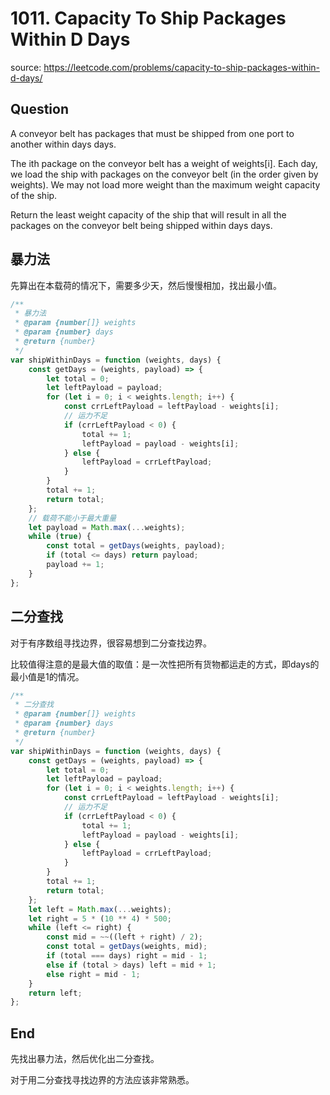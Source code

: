 # 1011. Capacity To Ship Packages Within D Days

source: <https://leetcode.com/problems/capacity-to-ship-packages-within-d-days/>

## Question

A conveyor belt has packages that must be shipped from one port to another within days days.

The ith package on the conveyor belt has a weight of weights[i]. Each day, we load the ship with packages on the conveyor belt (in the order given by weights). We may not load more weight than the maximum weight capacity of the ship.

Return the least weight capacity of the ship that will result in all the packages on the conveyor belt being shipped within days days.

## 暴力法

先算出在本载荷的情况下，需要多少天，然后慢慢相加，找出最小值。

```js
/**
 * 暴力法
 * @param {number[]} weights
 * @param {number} days
 * @return {number}
 */
var shipWithinDays = function (weights, days) {
    const getDays = (weights, payload) => {
        let total = 0;
        let leftPayload = payload;
        for (let i = 0; i < weights.length; i++) {
            const crrLeftPayload = leftPayload - weights[i];
            // 运力不足
            if (crrLeftPayload < 0) {
                total += 1;
                leftPayload = payload - weights[i];
            } else {
                leftPayload = crrLeftPayload;
            }
        }
        total += 1;
        return total;
    };
    // 载荷不能小于最大重量
    let payload = Math.max(...weights);
    while (true) {
        const total = getDays(weights, payload);
        if (total <= days) return payload;
        payload += 1;
    }
};

```

## 二分查找

对于有序数组寻找边界，很容易想到二分查找边界。

比较值得注意的是最大值的取值：是一次性把所有货物都运走的方式，即days的最小值是1的情况。

```js
/**
 * 二分查找
 * @param {number[]} weights
 * @param {number} days
 * @return {number}
 */
var shipWithinDays = function (weights, days) {
    const getDays = (weights, payload) => {
        let total = 0;
        let leftPayload = payload;
        for (let i = 0; i < weights.length; i++) {
            const crrLeftPayload = leftPayload - weights[i];
            // 运力不足
            if (crrLeftPayload < 0) {
                total += 1;
                leftPayload = payload - weights[i];
            } else {
                leftPayload = crrLeftPayload;
            }
        }
        total += 1;
        return total;
    };
    let left = Math.max(...weights);
    let right = 5 * (10 ** 4) * 500;
    while (left <= right) {
        const mid = ~~((left + right) / 2);
        const total = getDays(weights, mid);
        if (total === days) right = mid - 1;
        else if (total > days) left = mid + 1;
        else right = mid - 1;
    }
    return left;
};
```

## End

先找出暴力法，然后优化出二分查找。

对于用二分查找寻找边界的方法应该非常熟悉。
